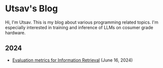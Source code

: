 # Utsav's Blog

Hi, I'm Utsav. This is my blog about various programming related topics. I'm especially interested in training and inference of LLMs on cosumer grade hardware.

## 2024

- [Evaluation metrics for Information Retrieval](https://github.com/kuutsav/blog/blob/main/2024/evaluation-metrics-for-information-retrieval.md) (June 16, 2024)
